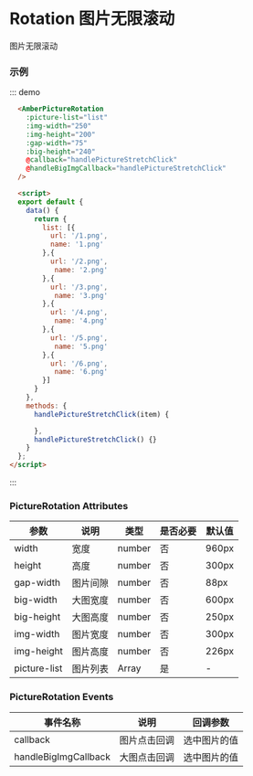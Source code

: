 # Rotation 图片无限滚动
  图片无限滚动

### 示例

::: demo
```html
  <AmberPictureRotation 
    :picture-list="list" 
    :img-width="250" 
    :img-height="200" 
    :gap-width="75" 
    :big-height="240" 
    @callback="handlePictureStretchClick" 
    @handleBigImgCallback="handlePictureStretchClick"
  />

  <script>
  export default {
    data() {
      return {
        list: [{
          url: '/1.png',
          name: '1.png'
        },{
          url: '/2.png',
           name: '2.png'
        },{
          url: '/3.png',
           name: '3.png'
        },{
          url: '/4.png',
           name: '4.png'
        },{
          url: '/5.png',
           name: '5.png'
        },{
          url: '/6.png',
           name: '6.png'
        }]
      }
    },
    methods: {
      handlePictureStretchClick(item) {

      },
      handlePictureStretchClick() {}
    }
  };
</script>

```
::: 

### PictureRotation Attributes


| 参数 | 说明 | 类型 | 是否必要 | 默认值 |
| --- | ---  | --- |  ---    | --- |
| width | 宽度 | number | 否 | 960px |
| height | 高度 | number | 否 | 300px |
| gap-width | 图片间隙 | number | 否 | 88px |
| big-width | 大图宽度 | number | 否 | 600px |
| big-height | 大图高度 | number | 否 | 250px |
| img-width | 图片宽度 | number | 否 | 300px |
| img-height | 图片高度 | number | 否 | 226px |
| picture-list | 图片列表 | Array | 是 | - |


### PictureRotation Events
| 事件名称 | 说明 | 回调参数 | 
| --- | ---  | --- |  
| callback| 图片点击回调| 选中图片的值 |
| handleBigImgCallback| 大图点击回调| 选中图片的值 |


